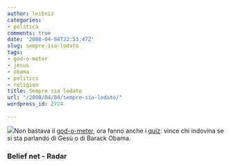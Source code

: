 ```yaml
---
author: leibniz
categories:
- politica
comments: true
date: '2008-04-04T22:53:47Z'
slug: sempre-sia-lodato
tags:
- god-o-meter
- jesus
- obama
- politics
- religion
title: Sempre sia lodato
url: "/2008/04/04/sempre-sia-lodato/"
wordpress_id: 2724

---
```

![](http://www.beliefnet.com/imgs/content/god-o-meter_promo.jpg)Non bastava il [god-o-meter](http://blog.beliefnet.com/godometer/), ora fanno anche i [quiz](http://www.radaronline.com/quiz/2008/03/jesus_or_barack_obama_quiz_01.php): vince chi indovina se si sta parlando di Gesù o di Barack Obama.


### Belief net - Radar
